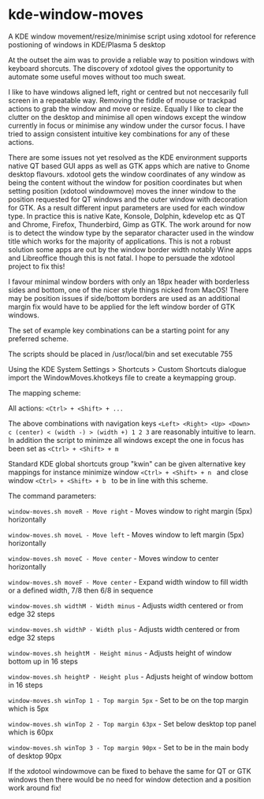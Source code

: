 # kde-window-moves
A KDE window movement/resize/minimise script using xdotool for reference postioning of windows in KDE/Plasma 5 desktop

At the outset the aim was to provide a reliable way to position windows with keyboard shorcuts. The discovery of xdotool gives the opportunity to automate some useful moves without too much sweat.

I like to have windows aligned left, right or centred but not neccesarily full screen in a repeatable way. Removing the fiddle of mouse or trackpad actions to grab the window and move or resize. Equally I like to clear the clutter on the desktop and minimise all open windows except the window currently in focus or minimise any window under the cursor focus. I have tried to assign consistent intuitive key combinations for any of these actions.

There are some issues not yet resolved as the KDE environment supports native QT based GUI apps as well as GTK apps which are native to Gnome desktop flavours. xdotool gets the window coordinates of any window as being the content without the window for position coordinates but when setting position (xdotool windowmove) moves the inner window to the position requested for QT windows and the outer window with decoration for GTK. As a result different input parameters are used for each window type. In practice this is native Kate, Konsole, Dolphin, kdevelop etc as QT and Chrome, Firefox, Thunderbird, Gimp as GTK. The work around for now is to detect the window type by the separator character used in the window title which works for the majority of applications. This is not a robust solution some apps are out by the window border width notably Wine apps and Libreoffice though this is not fatal. I hope to persuade the xdotool project to fix this!

I favour minimal window borders with only an 18px header with borderless sides and bottom, one of the nicer style things nicked from MacOS! There may be position issues if side/bottom borders are used as an additional margin fix would have to be applied for the left window border of GTK windows.

The set of example key combinations can be a starting point for any preferred scheme.

The scripts should be placed in /usr/local/bin and set executable 755

Using the KDE System Settings > Shortcuts > Custom Shortcuts dialogue import the WindowMoves.khotkeys file to create a keymapping group.

The mapping scheme:

All actions: `<Ctrl> + <Shift> + ...`
  
The above combinations with navigation keys `<Left> <Right> <Up> <Down> c (center) < (width -) > (width +) 1 2 3` are reasonably intuitive to learn.   
In addition the script to minimze all windows except the one in focus has been set as `<Ctrl> + <Shift> + m `

Standard KDE global shortcuts group "kwin" can be given alternative key mappings for instance minimize window `<Ctrl> + <Shift> + n ` and close window `<Ctrl> + <Shift> + b ` to be in line with this scheme.

The command parameters:

`window-moves.sh moveR - Move right` - Moves window to right margin (5px) horizontally

`window-moves.sh moveL - Move left` - Moves window to left margin (5px) horizontally

`window-moves.sh moveC - Move center` - Moves window to center horizontally

`window-moves.sh moveF - Move center` - Expand width window to fill width or a defined width, 7/8 then 6/8 in sequence

`window-moves.sh widthM - Width minus` - Adjusts width centered or from edge 32 steps

`window-moves.sh widthP - Width plus` - Adjusts width centered or from edge 32 steps

`window-moves.sh heightM - Height minus` - Adjusts height of window bottom up in 16 steps

`window-moves.sh heightP - Height plus` - Adjusts height of window bottom in 16 steps

`window-moves.sh winTop 1 - Top margin 5px` - Set to be on the top margin which is 5px

`window-moves.sh winTop 2 - Top margin 63px` - Set below desktop top panel which is 60px  

`window-moves.sh winTop 3 - Top margin 90px` - Set to be in the main body of desktop 90px

If the xdotool windowmove can be fixed to behave the same for QT or GTK windows then there would be no need for window detection and a position work around fix! 

